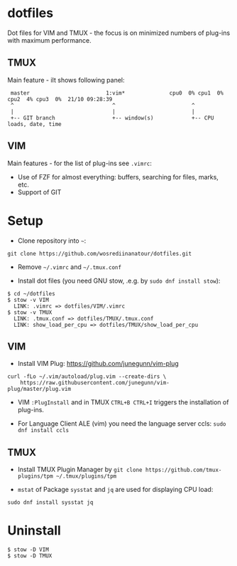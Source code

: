 # dotfiles
Dot files for VIM and TMUX - the focus is on minimized numbers of plug-ins with maximum performance.

## TMUX

Main feature - iIt shows following panel:
```
 master                        1:vim*              cpu0  0% cpu1  0% cpu2  4% cpu3  0%  21/10 09:28:39
 ^                               ^                        ^
 |                               |                        |
 +-- GIT branch                  +-- window(s)            +-- CPU loads, date, time
```

## VIM

Main features - for the list of plug-ins see `.vimrc`:

 - Use of FZF for almost everything: buffers, searching for files, marks, etc.
 - Support of GIT


# Setup

 - Clone repository into `~`:
```
git clone https://github.com/wosrediinanatour/dotfiles.git
```

 - Remove `~/.vimrc` and `~/.tmux.conf`

 - Install dot files (you need GNU stow, .e.g. by `sudo dnf install stow`):

```
$ cd ~/dotfiles
$ stow -v VIM
  LINK: .vimrc => dotfiles/VIM/.vimrc
$ stow -v TMUX
  LINK: .tmux.conf => dotfiles/TMUX/.tmux.conf
  LINK: show_load_per_cpu => dotfiles/TMUX/show_load_per_cpu
```

## VIM

- Install VIM Plug: https://github.com/junegunn/vim-plug
 
```
curl -fLo ~/.vim/autoload/plug.vim --create-dirs \
    https://raw.githubusercontent.com/junegunn/vim-plug/master/plug.vim
```


 - VIM `:PlugInstall` and in TMUX `CTRL+B CTRL+I` triggers the installation of plug-ins.

 - For Language Client ALE (vim) you need the language server ccls: `sudo dnf install ccls`

## TMUX

 - Install TMUX Plugin Manager by `git clone https://github.com/tmux-plugins/tpm ~/.tmux/plugins/tpm`

 - `mstat` of Package `sysstat`  and `jq` are used for displaying CPU load:

```
sudo dnf install sysstat jq
```

# Uninstall

```
$ stow -D VIM
$ stow -D TMUX
```


